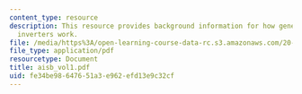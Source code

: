 ```yaml
---
content_type: resource
description: This resource provides background information for how genetically encoded
  inverters work.
file: /media/https%3A/open-learning-course-data-rc.s3.amazonaws.com/20-180-biological-engineering-programming-spring-2006/fe34be98647651a3e962efd13e9c32cf_aisb_vol1.pdf
file_type: application/pdf
resourcetype: Document
title: aisb_vol1.pdf
uid: fe34be98-6476-51a3-e962-efd13e9c32cf
---
```

